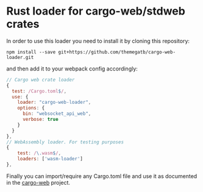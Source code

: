 # Rust loader for cargo-web/stdweb crates

In order to use this loader you need to install it by cloning this repository:
```
npm install --save git+https://github.com/themegatb/cargo-web-loader.git
```
and then add it to your webpack config accordingly:
```javascript
// Cargo web crate loader
{
  test: /Cargo.toml$/,
  use: {
    loader: "cargo-web-loader",
    options: {
      bin: "websocket_api_web",
      verbose: true
    }
  }
},
// WebAssembly loader. For testing purposes
{
    test: /\.wasm$/,
    loaders: ['wasm-loader']
},
```
Finally you can import/require any Cargo.toml file and use it as documented in the [cargo-web](https://github.com/koute/cargo-web) project.
